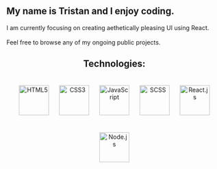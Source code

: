 
<h2 align="left">My name is Tristan and I enjoy coding.</h2>
I am currently focusing on creating aethetically pleasing UI using React.
<br /><br />
Feel free to browse any of my ongoing public projects. 
<h2 align="center">Technologies:</h2>
<p align="center">
 <img src="https://cdn.svgporn.com/logos/html-5.svg" alt="HTML5" width="70" hspace="10" vspace="20"/>
  <img src="https://cdn.svgporn.com/logos/css-3.svg" alt="CSS3" width="70" hspace="10"  vspace="20"/>
  <img src="https://cdn.svgporn.com/logos/javascript.svg" alt="JavaScript" width="70" hspace="10"  vspace="20"/>
  <img src="https://cdn.svgporn.com/logos/sass.svg" alt="SCSS" width="70" hspace="10"  vspace="20"/>
  <img src="https://cdn.svgporn.com/logos/react.svg" alt="React.js" width="70" hspace="10"  vspace="20"/>
  <img src="https://cdn.svgporn.com/logos/nodejs.svg" alt="Node.js" width="70" hspace="10"  vspace="20"/>
 </p>
